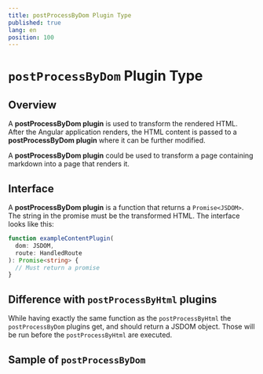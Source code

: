 ```yaml
---
title: postProcessByDom Plugin Type
published: true
lang: en
position: 100
---
```


# `postProcessByDom` Plugin Type

## Overview

A **postProcessByDom plugin** is used to transform the rendered HTML.  
After the Angular application renders, the HTML content is passed to a **postProcessByDom plugin** where it can be further modified.

A **postProcessByDom plugin** could be used to transform a page containing markdown into a page that renders it.

## Interface

A **postProcessByDom plugin** is a function that returns a `Promise<JSDOM>`. The string in the promise must be the transformed
HTML. The interface looks like this:

```typescript
function exampleContentPlugin(
  dom: JSDOM,
  route: HandledRoute
): Promise<string> {
  // Must return a promise
}
```

## Difference with `postProcessByHtml` plugins

While having exactly the same function as the `postProcessByHtml` the `postProcessByDom` plugins get, and should return a JSDOM object. Those will be run before the `postProcessByHtml` are executed.

## Sample of `postProcessByDom`
